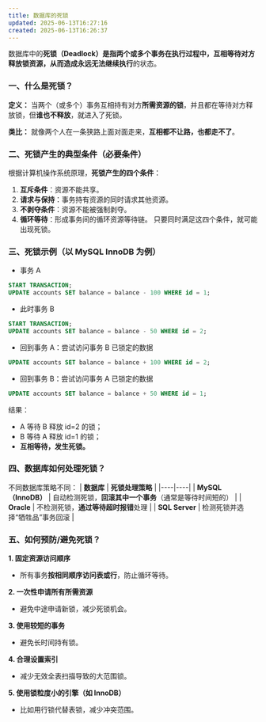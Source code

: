 ```yaml
---
title: 数据库的死锁
updated: 2025-06-13T16:27:16
created: 2025-06-13T16:26:37
---
```


数据库中的**死锁（Deadlock）是指两个或多个事务在执行过程中，互相等待对方释放锁资源，从而造成永远无法继续执行**的状态。

### 一、什么是死锁？
**定义：**
当两个（或多个）事务互相持有对方**所需资源的锁**，并且都在等待对方释放锁，但**谁也不释放**，就进入了死锁。

**类比：**
就像两个人在一条狭路上面对面走来，**互相都不让路，也都走不了**。

### 二、死锁产生的典型条件（必要条件）
根据计算机操作系统原理，**死锁产生的四个条件**：
1.  **互斥条件**：资源不能共享。
2.  **请求与保持**：事务持有资源的同时请求其他资源。
3.  **不剥夺条件**：资源不能被强制剥夺。
4.  **循环等待**：形成事务间的循环资源等待链。
只要同时满足这四个条件，就可能出现死锁。
### 三、死锁示例（以 MySQL InnoDB 为例）

- 事务 A  
```sql
START TRANSACTION;  
UPDATE accounts SET balance = balance - 100 WHERE id = 1;
```
- 此时事务 B  
```sql
START TRANSACTION;  
UPDATE accounts SET balance = balance - 50 WHERE id = 2;
```
- 回到事务 A：尝试访问事务 B 已锁定的数据  
```sql
UPDATE accounts SET balance = balance + 100 WHERE id = 2;
```
- 回到事务 B：尝试访问事务 A 已锁定的数据  
```sql
UPDATE accounts SET balance = balance + 50 WHERE id = 1;
```
结果：
- A 等待 B 释放 id=2 的锁；
- B 等待 A 释放 id=1 的锁；
- **互相等待，发生死锁。**

### 四、数据库如何处理死锁？
不同数据库策略不同：
| **数据库** | **死锁处理策略** |
|----|----|
| **MySQL（InnoDB）** | 自动检测死锁，**回滚其中一个事务**（通常是等待时间短的） |
| **Oracle** | 不检测死锁，**通过等待超时报错**处理 |
| **SQL Server** | 检测死锁并选择“牺牲品”事务回滚 |

### 五、如何预防/避免死锁？
**1. 固定资源访问顺序**
- 所有事务**按相同顺序访问表或行**，防止循环等待。

**2. 一次性申请所有所需资源**
- 避免中途申请新锁，减少死锁机会。

**3. 使用较短的事务**
- 避免长时间持有锁。

**4. 合理设置索引**
- 减少无效全表扫描导致的大范围锁。

**5. 使用锁粒度小的引擎（如 InnoDB）**
- 比如用行锁代替表锁，减少冲突范围。
